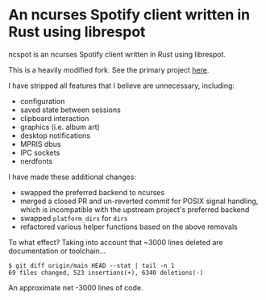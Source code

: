 # An ncurses Spotify client written in Rust using librespot

ncspot is an ncurses Spotify client written in Rust using librespot.

This is a heavily modified fork.
See the primary project [here](https://github.com/hrkfdn/ncspot).

I have stripped all features that I believe are unnecessary, including:

 + configuration
 + saved state between sessions
 + clipboard interaction
 + graphics (i.e. album art)
 + desktop notifications
 + MPRIS dbus
 + IPC sockets
 + nerdfonts

I have made these additional changes:

 + swapped the preferred backend to ncurses
 + merged a closed PR and un-reverted commit for POSIX signal handling,
   which is incompatible with the upstream project's preferred backend
 + swapped `platform_dirs` for `dirs`
 + refactored various helper functions based on the above removals

To what effect?
Taking into account that ~3000 lines deleted are documentation or toolchain...

```
$ git diff origin/main HEAD --stat | tail -n 1
69 files changed, 523 insertions(+), 6340 deletions(-)
```

An approximate net -3000 lines of code.

